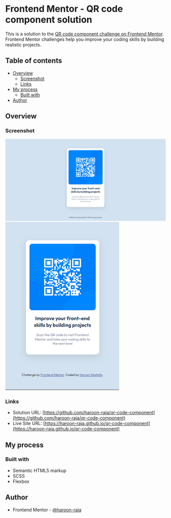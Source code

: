 # Frontend Mentor - QR code component solution

This is a solution to the [QR code component challenge on Frontend Mentor](https://www.frontendmentor.io/challenges/qr-code-component-iux_sIO_H). Frontend Mentor challenges help you improve your coding skills by building realistic projects. 

## Table of contents

- [Overview](#overview)
  - [Screenshot](#screenshot)
  - [Links](#links)
- [My process](#my-process)
  - [Built with](#built-with)
- [Author](#author)

## Overview

### Screenshot

![](./screenshots/desktop.png)
![](./screenshots/mobile.png)

### Links

- Solution URL: [https://github.com/haroon-raja/qr-code-component](https://github.com/haroon-raja/qr-code-component)
- Live Site URL: [https://haroon-raja.github.io/qr-code-component](https://haroon-raja.github.io/qr-code-component)

## My process

### Built with

- Semantic HTML5 markup
- SCSS
- Flexbox

## Author

- Frontend Mentor - [@haroon-raja](https://www.frontendmentor.io/profile/haroon-raja)

 
